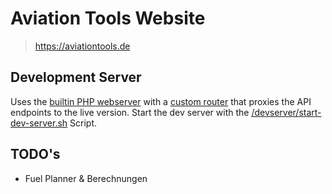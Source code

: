 # Aviation Tools Website
> https://aviationtools.de

## Development Server
Uses the [builtin PHP webserver](https://www.php.net/manual/en/features.commandline.webserver.php) with a [custom router](./devserver/dev_router.php) that proxies the API endpoints to the live version.
Start the dev server with the [/devserver/start-dev-server.sh](devserver/start-devserver.sh) Script.

## TODO's
- Fuel Planner & Berechnungen
